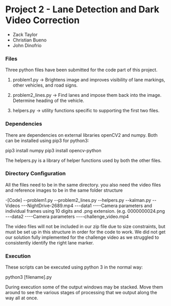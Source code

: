 # Project 2 - Lane Detection and Dark Video Correction
- Zack Taylor
- Christian Bueno
- John Dinofrio

### Files
Three python files have been submitted for the code part of this project.

1. problem1.py -> Brightens image and improves visibility of lane markings, other vehicles, and road signs.

2. problem2_lines.py -> Find lanes and impose them back into the image. Determine heading of the vehicle.

3. helpers.py -> utility functions specific to supporting the first two files.

### Dependencies
There are dependencies on external libraries openCV2 and numpy. Both can be installed using pip3 for python3:

pip3 install numpy
pip3 install opencv-python

The helpers.py is a library of helper functions used by both the other files.

### Directory Configuration
All the files need to be in the same directory. you also need the video files and reference images to be in the same
folder structure

-[Code]
  --problem1.py
  --problem2_lines.py
  --helpers.py
  --kalman.py
  --Videos
    ---NightDrive-2689.mp4
    ---data1
        ----Camera parameters and individual frames using 10 digits and .png extension. (e.g. 0000000024.png
    ---data2
        ----Camera parameters
        ----challenge_video.mp4

The video files will not be included in our zip file due to size constraints, but must be set up in this structure in order for the code to work.
We did not get our solution fully implemented for the challenge video as we struggled to consistently identify the right lane marker.

### Execution
These scripts can be executed using python 3 in the normal way:

python3 [filename].py

During execution some of the output windows may be stacked. Move them around to see the various stages of processing that we
output along the way all at once.